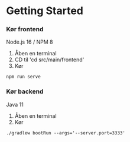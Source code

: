 # Getting Started

### Kør frontend
Node.js 16 / NPM 8

1. Åben en terminal
2. CD til 'cd src/main/frontend'
3. Kør
```
npm run serve
```

### Kør backend
Java 11

1. Åben en terminal
2. Kør
```
./gradlew bootRun --args='--server.port=3333'
```

